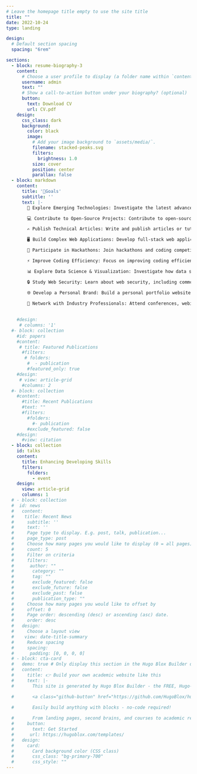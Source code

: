 ```yaml
---
# Leave the homepage title empty to use the site title
title: ""
date: 2022-10-24
type: landing

design:
  # Default section spacing
  spacing: "6rem"

sections:
  - block: resume-biography-3
    content:
      # Choose a user profile to display (a folder name within `content/authors/`)
      username: admin
      text: ""
      # Show a call-to-action button under your biography? (optional)
      button:
        text: Download CV
        url: CV.pdf
    design:
      css_class: dark
      background:
        color: black
        image:
          # Add your image background to `assets/media/`.
          filename: stacked-peaks.svg
          filters:
            brightness: 1.0
          size: cover
          position: center
          parallax: false
  - block: markdown
    content:
      title: '🎯Goals'
      subtitle: ''
      text: |-
        📖 Explore Emerging Technologies: Investigate the latest advancements in fields like artificial intelligence, machine learning, or blockchain to understand their applications in web development and computer science.

        💻 Contribute to Open-Source Projects: Contribute to open-source projects related to web development or computer science, building on your current knowledge and learning from the community.

        ✍️ Publish Technical Articles: Write and publish articles or tutorials on web development, programming languages, or project-building, sharing your insights and expertise.

        🖥️ Build Complex Web Applications: Develop full-stack web applications using frameworks like React, Node.js, or Django to gain hands-on experience in both front-end and back-end development.

        🎯 Participate in Hackathons: Join hackathons and coding competitions to improve problem-solving skills, network with other developers, and showcase your projects.

        ⚡ Improve Coding Efficiency: Focus on improving coding efficiency by learning best practices, mastering design patterns, and enhancing your debugging skills.

        📊 Explore Data Science & Visualization: Investigate how data science can be integrated into web development to build data-driven applications with visualization tools.

        🔒 Study Web Security: Learn about web security, including common vulnerabilities (like XSS, SQL Injection), and best practices to secure web applications.

        🌐 Develop a Personal Brand: Build a personal portfolio website and create content (blogs, GitHub repositories, etc.) that showcases your skills and projects.

        🤝 Network with Industry Professionals: Attend conferences, webinars, or meetups to connect with professionals in the tech industry, expanding your knowledge and career opportunities.
        
        
    #design:
     # columns: '1'
  #- block: collection
    #id: papers
    #content:
     # title: Featured Publications
      #filters:
       # folders:
        #  - publication
        #featured_only: true
    #design:
     # view: article-grid
      #columns: 2
  #- block: collection
    #content:
      #title: Recent Publications
      #text: ""
      #filters:
        #folders:
          #- publication
        #exclude_featured: false
    #design:
      #view: citation
  - block: collection
    id: talks
    content:
      title: Enhancing Developing Skills
      filters:
        folders:
          - event
    design:
      view: article-grid
      columns: 1
  # - block: collection
  #  id: news
  #   content:
  #    title: Recent News
  #     subtitle: ''
  #     text: ''
  #     Page type to display. E.g. post, talk, publication...
  #     page_type: post
  #     Choose how many pages you would like to display (0 = all pages)
  #     count: 5
  #     Filter on criteria
  #     filters:
  #      author: ""
  #       category: ""
  #       tag: ""
  #       exclude_featured: false
  #       exclude_future: false
  #       exclude_past: false
  #       publication_type: ""
  #     Choose how many pages you would like to offset by
  #     offset: 0
  #     Page order: descending (desc) or ascending (asc) date.
  #     order: desc
  #   design:
  #     Choose a layout view
  #    view: date-title-summary
  #     Reduce spacing
  #     spacing:
  #      padding: [0, 0, 0, 0]
  # - block: cta-card
  #   demo: true # Only display this section in the Hugo Blox Builder demo site
  #   content:
  #     title: 👉 Build your own academic website like this
  #     text: |-
  #       This site is generated by Hugo Blox Builder - the FREE, Hugo-based open source website builder trusted by 250,000+ academics like you.

  #       <a class="github-button" href="https://github.com/HugoBlox/hugo-blox-builder" data-color-scheme="no-preference: light; light: light; dark: dark;" data-icon="octicon-star" data-size="large" data-show-count="true" aria-label="Star HugoBlox/hugo-blox-builder on GitHub">Star</a>

  #       Easily build anything with blocks - no-code required!
        
  #       From landing pages, second brains, and courses to academic resumés, conferences, and tech blogs.
  #     button:
  #       text: Get Started
  #      url: https://hugoblox.com/templates/
  #   design:
  #     card:
  #       Card background color (CSS class)
  #       css_class: "bg-primary-700"
  #       css_style: ""
---
```


